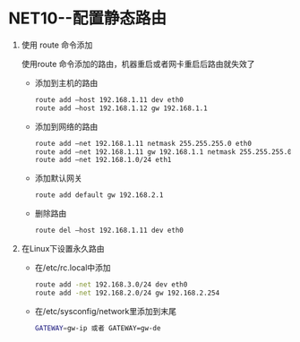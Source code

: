 # NET10--配置静态路由

1. 使用 route 命令添加

   使用route 命令添加的路由，机器重启或者网卡重启后路由就失效了

   + 添加到主机的路由

     ```bash
     route add –host 192.168.1.11 dev eth0
     route add –host 192.168.1.12 gw 192.168.1.1
     ```

   + 添加到网络的路由

     ```bash
     route add –net 192.168.1.11 netmask 255.255.255.0 eth0
     route add –net 192.168.1.11 gw 192.168.1.1 netmask 255.255.255.0 
     route add –net 192.168.1.0/24 eth1
     ```

   + 添加默认网关

     ```bash
     route add default gw 192.168.2.1
     ```

   + 删除路由

     ```bash
     route del –host 192.168.1.11 dev eth0
     ```

2. 在Linux下设置永久路由

   + 在/etc/rc.local中添加

     ```bash
     route add -net 192.168.3.0/24 dev eth0
     route add -net 192.168.2.0/24 gw 192.168.2.254
     ```

   + 在/etc/sysconfig/network里添加到末尾

     ```bash
     GATEWAY=gw-ip 或者 GATEWAY=gw-de
     ```

     